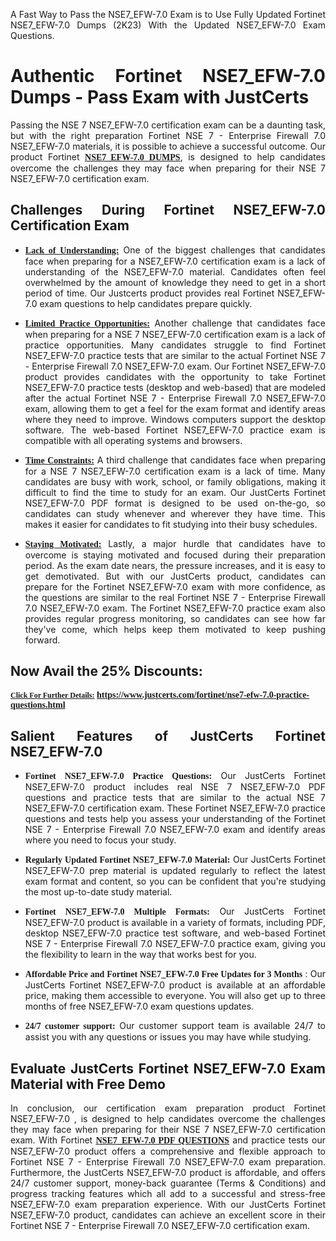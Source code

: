 <p dir="auto" style="text-align: justify;">A Fast Way to Pass the NSE7_EFW-7.0 Exam is to Use Fully Updated Fortinet NSE7_EFW-7.0 Dumps (2K23) With the Updated NSE7_EFW-7.0 Exam Questions.</p>

<h1 style="text-align: justify;"><strong>Authentic Fortinet NSE7_EFW-7.0 Dumps - Pass Exam with JustCerts</strong></h1>

<p style="text-align: justify;">Passing the NSE 7 NSE7_EFW-7.0 certification exam can be a daunting task, but with the right preparation Fortinet NSE 7 - Enterprise Firewall 7.0 NSE7_EFW-7.0 materials, it is possible to achieve a successful outcome. Our product Fortinet <strong><a href="https://www.justcerts.com/fortinet/nse7-efw-7.0-practice-questions.html"><span style="font-family:Georgia,serif;"><u>NSE7_EFW-7.0 DUMPS</u></span></a></strong>, is designed to help candidates overcome the challenges they may face when preparing for their NSE 7 NSE7_EFW-7.0 certification exam.</p>

<h2 style="text-align: justify;"><strong>Challenges During Fortinet NSE7_EFW-7.0 Certification Exam</strong></h2>

<ul>
	<li style="text-align: justify;"><u><span style="font-family:Georgia,serif;"><strong>Lack of Understanding:</strong></span></u> One of the biggest challenges that candidates face when preparing for a NSE7_EFW-7.0 certification exam is a lack of understanding of the NSE7_EFW-7.0 material. Candidates often feel overwhelmed by the amount of knowledge they need to get in a short period of time. Our Justcerts product provides real Fortinet NSE7_EFW-7.0 exam questions to help candidates prepare quickly.</li>
</ul>

<ul>
	<li style="text-align: justify;"><u><span style="font-family:Georgia,serif;"><strong>Limited Practice Opportunities:</strong></span></u> Another challenge that candidates face when preparing for a NSE 7 NSE7_EFW-7.0 certification exam is a lack of practice opportunities. Many candidates struggle to find Fortinet NSE7_EFW-7.0 practice tests that are similar to the actual Fortinet NSE 7 - Enterprise Firewall 7.0 NSE7_EFW-7.0 exam. Our Fortinet NSE7_EFW-7.0 product provides candidates with the opportunity to take Fortinet NSE7_EFW-7.0 practice tests (desktop and web-based) that are modeled after the actual Fortinet NSE 7 - Enterprise Firewall 7.0 NSE7_EFW-7.0 exam, allowing them to get a feel for the exam format and identify areas where they need to improve. Windows computers support the desktop software. The web-based Fortinet NSE7_EFW-7.0 practice exam is compatible with all operating systems and browsers.</li>
</ul>

<ul>
	<li style="text-align: justify;"><u><span style="font-family:Georgia,serif;"><strong>Time Constraints:</strong></span></u> A third challenge that candidates face when preparing for a NSE 7 NSE7_EFW-7.0 certification exam is a lack of time. Many candidates are busy with work, school, or family obligations, making it difficult to find the time to study for an exam. Our JustCerts Fortinet NSE7_EFW-7.0 PDF format is designed to be used on-the-go, so candidates can study whenever and wherever they have time. This makes it easier for candidates to fit studying into their busy schedules.</li>
</ul>

<ul>
	<li style="text-align: justify;"><u><span style="font-family:Georgia,serif;"><strong>Staying Motivated:</strong></span></u> Lastly, a major hurdle that candidates have to overcome is staying motivated and focused during their preparation period. As the exam date nears, the pressure increases, and it is easy to get demotivated. But with our JustCerts product, candidates can prepare for the Fortinet NSE7_EFW-7.0 exam with more confidence, as the questions are similar to the real Fortinet NSE 7 - Enterprise Firewall 7.0 NSE7_EFW-7.0 exam. The Fortinet NSE7_EFW-7.0 practice exam also provides regular progress monitoring, so candidates can see how far they've come, which helps keep them motivated to keep pushing forward.</li>
</ul>

<h2 style="text-align: justify;"><strong>Now Avail the 25% Discounts:</strong></h2>

<p><span style="font-size:12px;"><u><span style="font-family:Georgia,serif;"><strong>Click For Further Details:</strong></span></u></span><span style="font-size:14px;"><span style="font-family:Georgia,serif;"><strong> <a href="https://www.justcerts.com/fortinet/nse7-efw-7.0-practice-questions.html">https://www.justcerts.com/fortinet/nse7-efw-7.0-practice-questions.html</a></strong></span></span></p>

<h2 style="text-align: justify;"><strong>Salient Features of JustCerts Fortinet NSE7_EFW-7.0</strong></h2>

<ul>
	<li style="text-align: justify;"><span style="font-family:Georgia,serif;"><strong>Fortinet NSE7_EFW-7.0 Practice Questions:</strong></span> Our JustCerts Fortinet NSE7_EFW-7.0 product includes real NSE 7 NSE7_EFW-7.0 PDF questions and practice tests that are similar to the actual NSE 7 NSE7_EFW-7.0 certification exam. These Fortinet NSE7_EFW-7.0 practice questions and tests help you assess your understanding of the Fortinet NSE 7 - Enterprise Firewall 7.0 NSE7_EFW-7.0 exam and identify areas where you need to focus your study.</li>
</ul>

<ul>
	<li style="text-align: justify;"><span style="font-family:Georgia,serif;"><strong>Regularly Updated Fortinet NSE7_EFW-7.0 Material:</strong></span> Our JustCerts Fortinet NSE7_EFW-7.0 prep material is updated regularly to reflect the latest exam format and content, so you can be confident that you're studying the most up-to-date study material.</li>
</ul>

<ul>
	<li style="text-align: justify;"><span style="font-family:Georgia,serif;"><strong>Fortinet NSE7_EFW-7.0 Multiple Formats:</strong></span> Our JustCerts Fortinet NSE7_EFW-7.0 product is available in a variety of formats, including PDF, desktop NSE7_EFW-7.0 practice test software, and web-based Fortinet NSE 7 - Enterprise Firewall 7.0 NSE7_EFW-7.0 practice exam, giving you the flexibility to learn in the way that works best for you.</li>
</ul>

<ul>
	<li style="text-align: justify;"><span style="font-family:Georgia,serif;"><strong>Affordable Price and Fortinet NSE7_EFW-7.0 Free Updates for 3 Months</strong></span> : Our JustCerts Fortinet NSE7_EFW-7.0 product is available at an affordable price, making them accessible to everyone. You will also get up to three months of free NSE7_EFW-7.0 exam questions updates.</li>
</ul>

<ul>
	<li style="text-align: justify;"><span style="font-family:Georgia,serif;"><strong>24/7 customer support:</strong></span> Our customer support team is available 24/7 to assist you with any questions or issues you may have while studying.</li>
</ul>

<h2 style="text-align: justify;"><strong>Evaluate JustCerts Fortinet NSE7_EFW-7.0 Exam Material with Free Demo</strong></h2>

<p style="text-align: justify;">In conclusion, our certification exam preparation product Fortinet NSE7_EFW-7.0 , is designed to help candidates overcome the challenges they may face when preparing for their NSE 7 NSE7_EFW-7.0 certification exam. With Fortinet <a href="https://www.justcerts.com/fortinet/nse7-efw-7.0-practice-questions.html"><u><strong><span style="font-family:Georgia,serif;">NSE7_EFW-7.0 PDF QUESTIONS</span></strong></u></a> and practice tests our NSE7_EFW-7.0 product offers a comprehensive and flexible approach to Fortinet NSE 7 - Enterprise Firewall 7.0 NSE7_EFW-7.0 exam preparation. Furthermore, the JustCerts NSE7_EFW-7.0 product is affordable, and offers 24/7 customer support, money-back guarantee (Terms & Conditions) and progress tracking features which all add to a successful and stress-free NSE7_EFW-7.0 exam preparation experience. With our JustCerts Fortinet NSE7_EFW-7.0 product, candidates can achieve an excellent score in their Fortinet NSE 7 - Enterprise Firewall 7.0 NSE7_EFW-7.0 certification exam.</p>
